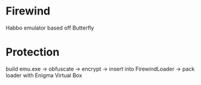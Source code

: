 Firewind
========

Habbo emulator based off Butterfly

Protection
========
build emu.exe -> obfuscate -> encrypt -> insert into FirewindLoader -> pack loader with Enigma Virtual Box
